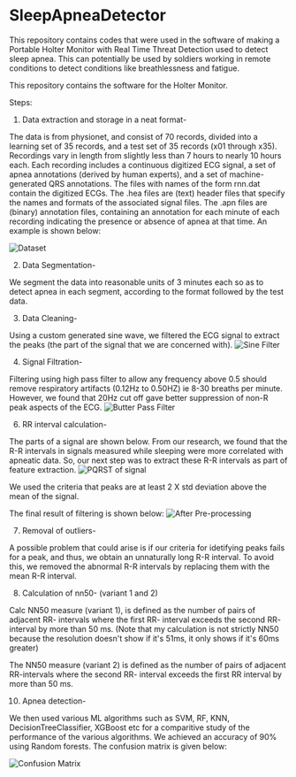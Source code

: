 # SleepApneaDetector

This repository contains codes that were used in the software of making a Portable Holter Monitor with Real Time Threat Detection used to detect sleep apnea. 
This can potentially be used by soldiers working in remote conditions to detect conditions like breathlessness and fatigue. 

This repository contains the software for the Holter Monitor.

Steps:
1. Data extraction and storage in a neat format-

The data is from physionet, and consist of 70 records, divided into a learning set of 35 records, and a test set of 35 records (x01 through x35). Recordings vary in length from slightly less than 7 hours to nearly 10 hours each. Each recording includes a continuous digitized ECG signal, a set of apnea annotations (derived by human experts), and a set of machine-generated QRS annotations. The files with names of the form rnn.dat contain the digitized ECGs. The .hea files are (text) header files that specify the names and formats of the associated signal files. The .apn files are (binary) annotation files, containing an annotation for each minute of each recording indicating the presence or absence of apnea at that time. An example is shown below:

![Dataset](https://github.com/soundarya98/SleepApneaDetector/blob/master/Images/Dataset.png)


2. Data Segmentation-

We segment the data into reasonable units of 3 minutes each so as to detect apnea in each segment, according to the format followed by the test data.

3. Data Cleaning-

Using a custom generated sine wave, we filtered the ECG signal to extract the peaks (the part of the signal that we are concerned with).
![Sine Filter](https://github.com/soundarya98/SleepApneaDetector/blob/master/Images/Sine_Filter.png)

4. Signal Filtration-

Filtering using high pass filter to allow any frequency above 0.5 should remove respiratory artifacts (0.12Hz to 0.50HZ) ie 8-30 breaths per minute. However, we found that 20Hz cut off gave better suppression of non-R peak aspects of the ECG.
![Butter Pass Filter](https://github.com/soundarya98/SleepApneaDetector/blob/master/Images/Butter_pass_filter.png)


6. RR interval calculation-

The parts of a signal are shown below. From our research, we found that the R-R intervals in signals measured while sleeping were more correlated with apneatic data. So, our next step was to extract these R-R intervals as part of feature extraction.
![PQRST of signal](https://github.com/soundarya98/SleepApneaDetector/blob/master/Images/PQRST-In-the-ECG-waveform.png)

We used the criteria that peaks are at least 2 X std deviation above the mean of the signal.

The final result of filtering is shown below:
![After Pre-processing](https://github.com/soundarya98/SleepApneaDetector/blob/master/Images/AfterPreprocessing.png)

7. Removal of outliers-

A possible problem that could arise is if our criteria for idetifying peaks fails for a peak, and thus, we obtain an unnaturally long R-R interval. To avoid this, we removed the abnormal R-R intervals by replacing them with the mean R-R interval.

8. Calculation of nn50- (variant 1 and 2)

Calc NN50 measure (variant 1), is defined as the number of pairs of adjacent RR- intervals where the first RR- interval exceeds the second RR- interval by more than 50 ms.
(Note that my calculation is not strictly NN50 because the resolution doesn't show if it's 51ms, it only shows if it's 60ms greater)

The NN50 measure (variant 2) is defined as the number of pairs of adjacent RR-intervals where the second RR- interval exceeds the first RR interval by more than 50 ms.

10. Apnea detection-

We then used various ML algorithms such as SVM, RF, KNN, DecisionTreeClassifier, XGBoost etc for a comparitive study of the performance of the various algorithms.
We achieved an accuracy of 90% using Random forests. 
The confusion matrix is given below:

![Confusion Matrix](https://github.com/soundarya98/SleepApneaDetector/blob/master/Images/RF_ConfusionMatrix.png)




